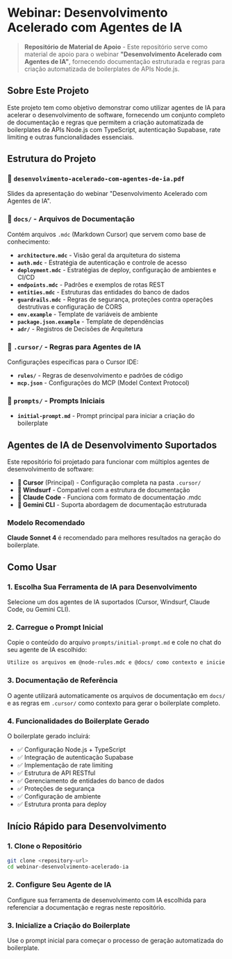 # Webinar: Desenvolvimento Acelerado com Agentes de IA

> **Repositório de Material de Apoio** - Este repositório serve como material de apoio para o webinar **"Desenvolvimento Acelerado com Agentes de IA"**, fornecendo documentação estruturada e regras para criação automatizada de boilerplates de APIs Node.js.

## Sobre Este Projeto

Este projeto tem como objetivo demonstrar como utilizar agentes de IA para acelerar o desenvolvimento de software, fornecendo um conjunto completo de documentação e regras que permitem a criação automatizada de boilerplates de APIs Node.js com TypeScript, autenticação Supabase, rate limiting e outras funcionalidades essenciais.

## Estrutura do Projeto

### 📄 `desenvolvimento-acelerado-com-agentes-de-ia.pdf`
Slides da apresentação do webinar "Desenvolvimento Acelerado com Agentes de IA".

### 📁 `docs/` - Arquivos de Documentação
Contém arquivos `.mdc` (Markdown Cursor) que servem como base de conhecimento:

- **`architecture.mdc`** - Visão geral da arquitetura do sistema
- **`auth.mdc`** - Estratégia de autenticação e controle de acesso
- **`deployment.mdc`** - Estratégias de deploy, configuração de ambientes e CI/CD
- **`endpoints.mdc`** - Padrões e exemplos de rotas REST
- **`entities.mdc`** - Estruturas das entidades do banco de dados
- **`guardrails.mdc`** - Regras de segurança, proteções contra operações destrutivas e configuração de CORS
- **`env.example`** - Template de variáveis de ambiente
- **`package.json.example`** - Template de dependências
- **`adr/`** - Registros de Decisões de Arquitetura

### 📁 `.cursor/` - Regras para Agentes de IA
Configurações específicas para o Cursor IDE:
- **`rules/`** - Regras de desenvolvimento e padrões de código
- **`mcp.json`** - Configurações do MCP (Model Context Protocol)

### 📁 `prompts/` - Prompts Iniciais
- **`initial-prompt.md`** - Prompt principal para iniciar a criação do boilerplate

## Agentes de IA de Desenvolvimento Suportados

Este repositório foi projetado para funcionar com múltiplos agentes de desenvolvimento de software:

- **🎯 Cursor** (Principal) - Configuração completa na pasta `.cursor/`
- **🌊 Windsurf** - Compatível com a estrutura de documentação
- **🤖 Claude Code** - Funciona com formato de documentação .mdc
- **💎 Gemini CLI** - Suporta abordagem de documentação estruturada

### Modelo Recomendado
**Claude Sonnet 4** é recomendado para melhores resultados na geração do boilerplate.

## Como Usar

### 1. Escolha Sua Ferramenta de IA para Desenvolvimento
Selecione um dos agentes de IA suportados (Cursor, Windsurf, Claude Code, ou Gemini CLI).

### 2. Carregue o Prompt Inicial
Copie o conteúdo do arquivo `prompts/initial-prompt.md` e cole no chat do seu agente de IA escolhido:

```markdown
Utilize os arquivos em @node-rules.mdc e @docs/ como contexto e inicie o desenvolvimento do projeto seguindo os critérios informados.
```

### 3. Documentação de Referência
O agente utilizará automaticamente os arquivos de documentação em `docs/` e as regras em `.cursor/` como contexto para gerar o boilerplate completo.

### 4. Funcionalidades do Boilerplate Gerado
O boilerplate gerado incluirá:
- ✅ Configuração Node.js + TypeScript
- ✅ Integração de autenticação Supabase
- ✅ Implementação de rate limiting
- ✅ Estrutura de API RESTful
- ✅ Gerenciamento de entidades do banco de dados
- ✅ Proteções de segurança
- ✅ Configuração de ambiente
- ✅ Estrutura pronta para deploy

## Início Rápido para Desenvolvimento

### 1. Clone o Repositório
```bash
git clone <repository-url>
cd webinar-desenvolvimento-acelerado-ia
```

### 2. Configure Seu Agente de IA
Configure sua ferramenta de desenvolvimento com IA escolhida para referenciar a documentação e regras neste repositório.

### 3. Inicialize a Criação do Boilerplate
Use o prompt inicial para começar o processo de geração automatizada do boilerplate.